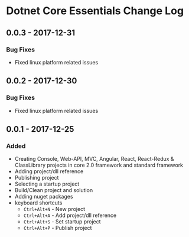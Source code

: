 # Dotnet Core Essentials Change Log

## 0.0.3 - 2017-12-31

### Bug Fixes

- Fixed linux platform related issues

## 0.0.2 - 2017-12-30

### Bug Fixes

- Fixed linux platform related issues

## 0.0.1 - 2017-12-25

### Added

- Creating Console, Web-API, MVC, Angular, React, React-Redux & ClassLibrary projects in core 2.0 framework and standard framework
- Adding project/dll reference
- Publishing project
- Selecting a startup project
- Build/Clean project and solution
- Adding nuget packages
- keyboard shortcuts
  - `Ctrl+Alt+N` - New project
  - `Ctrl+Alt+A` - Add project/dll reference
  - `Ctrl+Alt+S` - Set startup project
  - `Ctrl+Alt+P` - Publish project